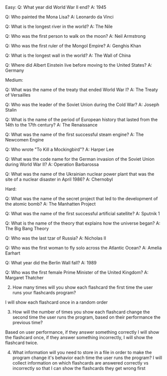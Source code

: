 Easy:
Q: What year did World War II end? 
A: 1945

Q: Who painted the Mona Lisa?
A: Leonardo da Vinci

Q: What is the longest river in the world?
A: The Nile

Q: Who was the first person to walk on the moon?
A: Neil Armstrong 

Q: Who was the first ruler of the Mongol Empire?
A: Genghis Khan 

Q: What is the longest wall in the world?
A: The Wall of China

Q: Where did Albert Einstein live before moving to the United States?
A: Germany

Medium: 

Q: What was the name of the treaty that ended World War I?
A:  The Treaty of Versailles

Q: Who was the leader of the Soviet Union during the Cold War?
A: Joseph Stalin

Q: What is the name of the period of European history that lasted from the 14th to the 17th century?
A: The Renaissance

Q: What was the name of the first successful steam engine?
A: The Newcomen Engine

Q: Who wrote "To Kill a Mockingbird"?
A: Harper Lee

Q: What was the code name for the German invasion of the Soviet Union during World War II?
A: Operation Barbarossa

Q: What was the name of the Ukrainian nuclear power plant that was the site of a nuclear disaster in April 1986?
A: Chernobyl

Hard:

Q: What was the name of the secret project that led to the development of the atomic bomb?
A: The Manhatten Project

Q: What was the name of the first successful artificial satellite?
A: Sputnik 1

Q: What is the name of the theory that explains how the universe began?
A: The Big Bang Theory

Q: Who was the last tzar of Russia?
A: Nicholas II

Q: Who was the first woman to fly solo across the Atlantic Ocean?
A: Amelia Earhart

Q: What year did the Berlin Wall fall?
A: 1989

Q: Who was the first female Prime Minister of the United Kingdom?
A: Margaret Thatcher

2. How many times will you show each flashcard the first time the user runs your flashcards program?

I will show each flashcard once in a random order 

3. How will the number of times you show each flashcard change the second time the user runs the program, based on their performance the previous time?

Based on user performance, if they answer something correctly I will show the flashcard once, if they answer something incorrectly, I will show the flashcard twice.

4. What information will you need to store in a file in order to make the program change it's behavior each time the user runs the program?
I will collect information on which flashcards are answered correctly vs incorrectly so that I can show the flashcards they get wrong first


